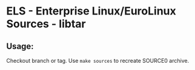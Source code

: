 # ELS - Enterprise Linux/EuroLinux Sources - libtar
 
## Usage:
  Checkout branch or tag. Use `make sources` to recreate  SOURCE0 archive.
